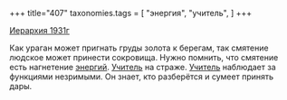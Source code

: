 +++
title="407"
taxonomies.tags = [
 "энергия",
 "учитель",
]
+++

[Иерархия 1931г](/agni/1931)

Как ураган может пригнать груды золота к берегам, так смятение людское может принести сокровища. Нужно помнить, что смятение есть нагнетение [энергий](/tags/энергия). [Учитель](/tags/учитель) на страже. [Учитель](/tags/учитель) наблюдает за функциями незримыми. Он знает, кто разберётся и сумеет принять дары.   

